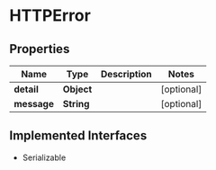 

# HTTPError


## Properties

Name | Type | Description | Notes
------------ | ------------- | ------------- | -------------
**detail** | **Object** |  |  [optional]
**message** | **String** |  |  [optional]


## Implemented Interfaces

* Serializable


